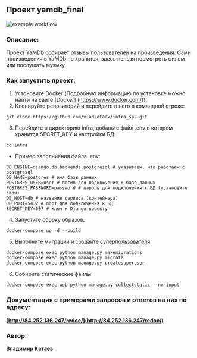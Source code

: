 ## Проект yamdb_final

![example workflow](https://github.com/vladkataev/yamdb_final/actions/workflows/yamdb_workflow.yml/badge.svg)

### Описание:

Проект YaMDb собирает отзывы пользователей на произведения.
Cами произведения в YaMDb не хранятся, здесь нельзя посмотреть фильм или послушать музыку.

### Как запустить проект:

1. Устоновите Docker (Подробную информацию по установке можно найти на сайте [Docker] (https://www.docker.com/)).
2. Клонируйте репозиторий и перейдите в него в командной строке:
```
git clone https://github.com/vladkataev/infra_sp2.git
```
3. Перейдите в директорию infra, добавьте файл .env в котором хранится SECRET_KEY и настройки БД:
```
cd infra
```
- Пример заполниения файла .env:
```
DB_ENGINE=django.db.backends.postgresql # указываем, что работаем с postgresql
DB_NAME=postgres # имя базы данных
POSTGRES_USER=user # логин для подключения к базе данных
POSTGRES_PASSWORD=password # пароль для подключения к БД (установите свой)
DB_HOST=db # название сервиса (контейнера)
DB_PORT=5432 # порт для подключения к БД
SECRET_KEY=007 # ключ к Django проекту
```
4. Запустите сборку образов:
```
docker-compose up -d --build
```
5. Выполните миграции и создайте суперпользователя:
```
docker-compose exec python manage.py makemigrations
docker-compose exec python manage.py migrate
docker-compose exec python manage.py createsuperuser
```
6. Собирите статические файлы:
```
docker-compose exec web python manage.py collectstatic --no-input
```

### Документация с примерами запросов и ответов на них по адресу:

**[http://84.252.136.247/redoc/](http://84.252.136.247/redoc/)**

### Автор:

**[Владимир Катаев](https://github.com/vladkataev)**
